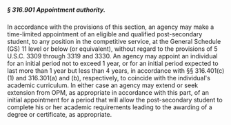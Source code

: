 ##### § 316.901 Appointment authority. #####

In accordance with the provisions of this section, an agency may make a time-limited appointment of an eligible and qualified post-secondary student, to any position in the competitive service, at the General Schedule (GS) 11 level or below (or equivalent), without regard to the provisions of 5 U.S.C. 3309 through 3319 and 3330. An agency may appoint an individual for an initial period not to exceed 1 year, or for an initial period expected to last more than 1 year but less than 4 years, in accordance with §§ 316.401(c)(1) and 316.301(a) and (b), respectively, to coincide with the individual's academic curriculum. In either case an agency may extend or seek extension from OPM, as appropriate in accordance with this part, of an initial appointment for a period that will allow the post-secondary student to complete his or her academic requirements leading to the awarding of a degree or certificate, as appropriate.